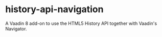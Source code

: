 # history-api-navigation
A Vaadin 8 add-on to use the HTML5 History API together with Vaadin's Navigator.
